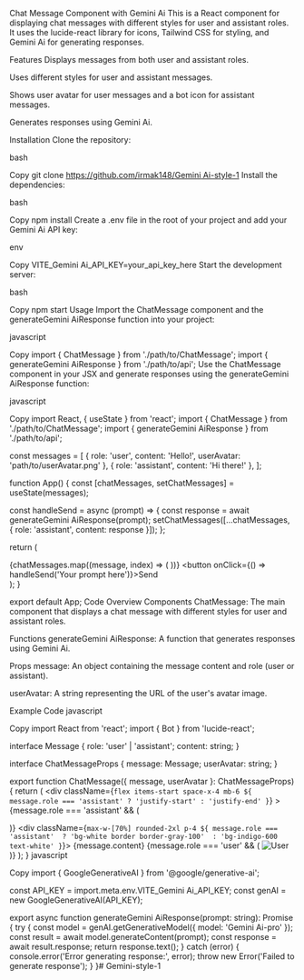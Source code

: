 Chat Message Component with Gemini Ai
This is a React component for displaying chat messages with different styles for user and assistant roles. It uses the lucide-react library for icons, Tailwind CSS for styling, and Gemini Ai for generating responses.

Features
Displays messages from both user and assistant roles.

Uses different styles for user and assistant messages.

Shows user avatar for user messages and a bot icon for assistant messages.

Generates responses using Gemini Ai.

Installation
Clone the repository:

bash

Copy
git clone [https://github.com/irmak148/Gemini Ai-style-1](https://github.com/irmak148/Gemini-style-1.git)
Install the dependencies:

bash

Copy
npm install
Create a .env file in the root of your project and add your Gemini Ai API key:

env

Copy
VITE_Gemini Ai_API_KEY=your_api_key_here
Start the development server:

bash

Copy
npm start
Usage
Import the ChatMessage component and the generateGemini AiResponse function into your project:

javascript

Copy
import { ChatMessage } from './path/to/ChatMessage';
import { generateGemini AiResponse } from './path/to/api';
Use the ChatMessage component in your JSX and generate responses using the generateGemini AiResponse function:

javascript

Copy
import React, { useState } from 'react';
import { ChatMessage } from './path/to/ChatMessage';
import { generateGemini AiResponse } from './path/to/api';

const messages = [
  { role: 'user', content: 'Hello!', userAvatar: 'path/to/userAvatar.png' },
  { role: 'assistant', content: 'Hi there!' },
];

function App() {
  const [chatMessages, setChatMessages] = useState(messages);

  const handleSend = async (prompt) => {
    const response = await generateGemini AiResponse(prompt);
    setChatMessages([...chatMessages, { role: 'assistant', content: response }]);
  };

  return (
    <div>
      {chatMessages.map((message, index) => (
        <ChatMessage key={index} message={message} userAvatar={message.userAvatar} />
      ))}
      <button onClick={() => handleSend('Your prompt here')}>Send</button>
    </div>
  );
}

export default App;
Code Overview
Components
ChatMessage: The main component that displays a chat message with different styles for user and assistant roles.

Functions
generateGemini AiResponse: A function that generates responses using Gemini Ai.

Props
message: An object containing the message content and role (user or assistant).

userAvatar: A string representing the URL of the user's avatar image.

Example Code
javascript

Copy
import React from 'react';
import { Bot } from 'lucide-react';

interface Message {
  role: 'user' | 'assistant';
  content: string;
}

interface ChatMessageProps {
  message: Message;
  userAvatar: string;
}

export function ChatMessage({ message, userAvatar }: ChatMessageProps) {
  return (
    <div
      className={`flex items-start space-x-4 mb-6 ${
        message.role === 'assistant' ? 'justify-start' : 'justify-end'
      }`}
    >
      {message.role === 'assistant' && (
        <div className="w-10 h-10 rounded-full bg-indigo-100 flex items-center justify-center">
          <Bot className="w-6 h-6 text-indigo-600" />
        </div>
      )}
      <div className={`max-w-[70%] rounded-2xl p-4 ${
        message.role === 'assistant' 
          ? 'bg-white border border-gray-100' 
          : 'bg-indigo-600 text-white'
      }`}>
        {message.content}
      </div>
      {message.role === 'user' && (
        <img 
          src={userAvatar} 
          alt="User" 
          className="w-10 h-10 rounded-full border-2 border-indigo-100"
        />
      )}
    </div>
  );
}
javascript

Copy
import { GoogleGenerativeAI } from '@google/generative-ai';

const API_KEY = import.meta.env.VITE_Gemini Ai_API_KEY;
const genAI = new GoogleGenerativeAI(API_KEY);

export async function generateGemini AiResponse(prompt: string): Promise<string> {
  try {
    const model = genAI.getGenerativeModel({ model: 'Gemini Ai-pro' });
    const result = await model.generateContent(prompt);
    const response = await result.response;
    return response.text();
  } catch (error) {
    console.error('Error generating response:', error);
    throw new Error('Failed to generate response');
  }
}#   G e m i n i - s t y l e - 1 
 
 